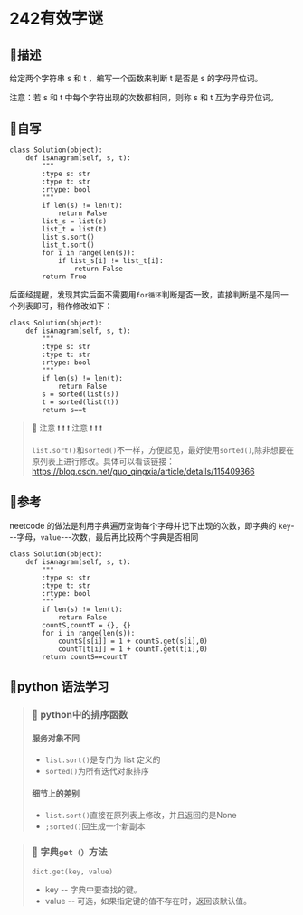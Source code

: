 # 242有效字谜

## 🚎描述
给定两个字符串 s 和 t ，编写一个函数来判断 t 是否是 s 的字母异位词。

注意：若 s 和 t 中每个字符出现的次数都相同，则称 s 和 t 互为字母异位词。

## 🛶自写
```
class Solution(object):
    def isAnagram(self, s, t):
        """
        :type s: str
        :type t: str
        :rtype: bool
        """
        if len(s) != len(t):
            return False
        list_s = list(s)
        list_t = list(t)
        list_s.sort()
        list_t.sort()
        for i in range(len(s)):
            if list_s[i] != list_t[i]:
                return False
        return True
```


后面经提醒，发现其实后面不需要用`for循环`判断是否一致，直接判断是不是同一个列表即可，稍作修改如下：

```
class Solution(object):
    def isAnagram(self, s, t):
        """
        :type s: str
        :type t: str
        :rtype: bool
        """
        if len(s) != len(t):
            return False
        s = sorted(list(s))
        t = sorted(list(t))
        return s==t
```


>  🚨 注意 ❗️ ❗️ ❗️  注意 ❗️ ❗️ ❗️ 
>
>   `list.sort()`和`sorted()`不一样，方便起见，最好使用`sorted()`,除非想要在原列表上进行修改。具体可以看该链接：https://blog.csdn.net/guo_qingxia/article/details/115409366



## 🛫参考
neetcode 的做法是利用字典遍历查询每个字母并记下出现的次数，即字典的 `key`---字母，`value`---次数，最后再比较两个字典是否相同

```
class Solution(object):
    def isAnagram(self, s, t):
        """
        :type s: str
        :type t: str
        :rtype: bool
        """
        if len(s) != len(t):
            return False
        countS,countT = {}, {}
        for i in range(len(s)):
            countS[s[i]] = 1 + countS.get(s[i],0)
            countT[t[i]] = 1 + countT.get(t[i],0)
        return countS==countT
```

## 🍉python 语法学习

>  ### 🍇 python中的排序函数
> #### 服务对象不同
> - `list.sort()`是专门为 list 定义的
> - `sorted()`为所有迭代对象排序
> #### 细节上的差别
> - `list.sort()`直接在原列表上修改，并且返回的是None
> - `;sorted()`回生成一个新副本


> ### 🍈 字典`get（）`方法
> `dict.get(key, value)`
> - key -- 字典中要查找的键。
> - value -- 可选，如果指定键的值不存在时，返回该默认值。